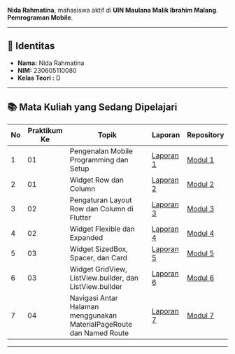 **Nida Rahmatina**, mahasiswa aktif di **UIN Maulana Malik Ibrahim Malang**.  
**Pemrograman Mobile**.

---

## 🪪 Identitas
- **Nama:** Nida Rahmatina  
- **NIM:** 230605110080
- **Kelas Teori :** D

---

## 📚 Mata Kuliah yang Sedang Dipelajari

| No | Praktikum Ke | Topik | Laporan | Repository |
|----|---------------|-------|----------|-------------|
| 1 | 01 | Pengenalan Mobile Programming dan Setup | [Laporan 1](#) | [Modul 1](#) |
| 2 | 01 | Widget Row dan Column | [Laporan 2](#) | [Modul 2](#) |
| 3 | 02 | Pengaturan Layout Row dan Column di Flutter | [Laporan 3](#) | [Modul 3](#) |
| 4 | 02 | Widget Flexible dan Expanded | [Laporan 4](#) | [Modul 4](#) |
| 5 | 03 | Widget SizedBox, Spacer, dan Card | [Laporan 5](#) | [Modul 5](#) |
| 6 | 03 | Widget GridView, ListView.builder, dan ListView.builder | [Laporan 6](#) | [Modul 6](#) |
| 7 | 04 | Navigasi Antar Halaman menggunakan MaterialPageRoute dan Named Route | [Laporan 7](#) | [Modul 7](#) |

---
